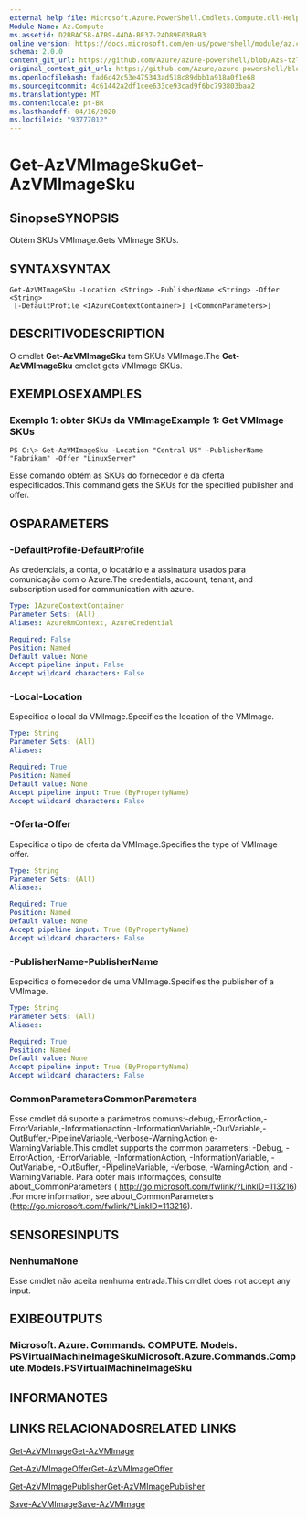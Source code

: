 ```yaml
---
external help file: Microsoft.Azure.PowerShell.Cmdlets.Compute.dll-Help-Help.xml
Module Name: Az.Compute
ms.assetid: D2BBAC5B-A7B9-44DA-BE37-24D89E03BAB3
online version: https://docs.microsoft.com/en-us/powershell/module/az.compute/get-azvmimagesku
schema: 2.0.0
content_git_url: https://github.com/Azure/azure-powershell/blob/Azs-tzl/src/Compute/Compute/help/Get-AzVMImageSku.md
original_content_git_url: https://github.com/Azure/azure-powershell/blob/Azs-tzl/src/Compute/Compute/help/Get-AzVMImageSku.md
ms.openlocfilehash: fad6c42c53e475343ad518c89dbb1a918a0f1e68
ms.sourcegitcommit: 4c61442a2df1cee633ce93cad9f6bc793803baa2
ms.translationtype: MT
ms.contentlocale: pt-BR
ms.lasthandoff: 04/16/2020
ms.locfileid: "93777012"
---
```

# <span data-ttu-id="9da71-101">Get-AzVMImageSku</span><span class="sxs-lookup"><span data-stu-id="9da71-101">Get-AzVMImageSku</span></span>

## <span data-ttu-id="9da71-102">Sinopse</span><span class="sxs-lookup"><span data-stu-id="9da71-102">SYNOPSIS</span></span>
<span data-ttu-id="9da71-103">Obtém SKUs VMImage.</span><span class="sxs-lookup"><span data-stu-id="9da71-103">Gets VMImage SKUs.</span></span>

## <span data-ttu-id="9da71-104">SYNTAX</span><span class="sxs-lookup"><span data-stu-id="9da71-104">SYNTAX</span></span>

```
Get-AzVMImageSku -Location <String> -PublisherName <String> -Offer <String>
 [-DefaultProfile <IAzureContextContainer>] [<CommonParameters>]
```

## <span data-ttu-id="9da71-105">DESCRITIVO</span><span class="sxs-lookup"><span data-stu-id="9da71-105">DESCRIPTION</span></span>
<span data-ttu-id="9da71-106">O cmdlet **Get-AzVMImageSku** tem SKUs VMImage.</span><span class="sxs-lookup"><span data-stu-id="9da71-106">The **Get-AzVMImageSku** cmdlet gets VMImage SKUs.</span></span>

## <span data-ttu-id="9da71-107">EXEMPLOS</span><span class="sxs-lookup"><span data-stu-id="9da71-107">EXAMPLES</span></span>

### <span data-ttu-id="9da71-108">Exemplo 1: obter SKUs da VMImage</span><span class="sxs-lookup"><span data-stu-id="9da71-108">Example 1: Get VMImage SKUs</span></span>
```
PS C:\> Get-AzVMImageSku -Location "Central US" -PublisherName "Fabrikam" -Offer "LinuxServer"
```

<span data-ttu-id="9da71-109">Esse comando obtém as SKUs do fornecedor e da oferta especificados.</span><span class="sxs-lookup"><span data-stu-id="9da71-109">This command gets the SKUs for the specified publisher and offer.</span></span>

## <span data-ttu-id="9da71-110">OS</span><span class="sxs-lookup"><span data-stu-id="9da71-110">PARAMETERS</span></span>

### <span data-ttu-id="9da71-111">-DefaultProfile</span><span class="sxs-lookup"><span data-stu-id="9da71-111">-DefaultProfile</span></span>
<span data-ttu-id="9da71-112">As credenciais, a conta, o locatário e a assinatura usados para comunicação com o Azure.</span><span class="sxs-lookup"><span data-stu-id="9da71-112">The credentials, account, tenant, and subscription used for communication with azure.</span></span>

```yaml
Type: IAzureContextContainer
Parameter Sets: (All)
Aliases: AzureRmContext, AzureCredential

Required: False
Position: Named
Default value: None
Accept pipeline input: False
Accept wildcard characters: False
```

### <span data-ttu-id="9da71-113">-Local</span><span class="sxs-lookup"><span data-stu-id="9da71-113">-Location</span></span>
<span data-ttu-id="9da71-114">Especifica o local da VMImage.</span><span class="sxs-lookup"><span data-stu-id="9da71-114">Specifies the location of the VMImage.</span></span>

```yaml
Type: String
Parameter Sets: (All)
Aliases: 

Required: True
Position: Named
Default value: None
Accept pipeline input: True (ByPropertyName)
Accept wildcard characters: False
```

### <span data-ttu-id="9da71-115">-Oferta</span><span class="sxs-lookup"><span data-stu-id="9da71-115">-Offer</span></span>
<span data-ttu-id="9da71-116">Especifica o tipo de oferta da VMImage.</span><span class="sxs-lookup"><span data-stu-id="9da71-116">Specifies the type of VMImage offer.</span></span>

```yaml
Type: String
Parameter Sets: (All)
Aliases: 

Required: True
Position: Named
Default value: None
Accept pipeline input: True (ByPropertyName)
Accept wildcard characters: False
```

### <span data-ttu-id="9da71-117">-PublisherName</span><span class="sxs-lookup"><span data-stu-id="9da71-117">-PublisherName</span></span>
<span data-ttu-id="9da71-118">Especifica o fornecedor de uma VMImage.</span><span class="sxs-lookup"><span data-stu-id="9da71-118">Specifies the publisher of a VMImage.</span></span>

```yaml
Type: String
Parameter Sets: (All)
Aliases: 

Required: True
Position: Named
Default value: None
Accept pipeline input: True (ByPropertyName)
Accept wildcard characters: False
```

### <span data-ttu-id="9da71-119">CommonParameters</span><span class="sxs-lookup"><span data-stu-id="9da71-119">CommonParameters</span></span>
<span data-ttu-id="9da71-120">Esse cmdlet dá suporte a parâmetros comuns:-debug,-ErrorAction,-ErrorVariable,-Informationaction,-InformationVariable,-OutVariable,-OutBuffer,-PipelineVariable,-Verbose-WarningAction e-WarningVariable.</span><span class="sxs-lookup"><span data-stu-id="9da71-120">This cmdlet supports the common parameters: -Debug, -ErrorAction, -ErrorVariable, -InformationAction, -InformationVariable, -OutVariable, -OutBuffer, -PipelineVariable, -Verbose, -WarningAction, and -WarningVariable.</span></span> <span data-ttu-id="9da71-121">Para obter mais informações, consulte about_CommonParameters ( http://go.microsoft.com/fwlink/?LinkID=113216) .</span><span class="sxs-lookup"><span data-stu-id="9da71-121">For more information, see about_CommonParameters (http://go.microsoft.com/fwlink/?LinkID=113216).</span></span>

## <span data-ttu-id="9da71-122">SENSORES</span><span class="sxs-lookup"><span data-stu-id="9da71-122">INPUTS</span></span>

### <span data-ttu-id="9da71-123">Nenhuma</span><span class="sxs-lookup"><span data-stu-id="9da71-123">None</span></span>
<span data-ttu-id="9da71-124">Esse cmdlet não aceita nenhuma entrada.</span><span class="sxs-lookup"><span data-stu-id="9da71-124">This cmdlet does not accept any input.</span></span>

## <span data-ttu-id="9da71-125">EXIBE</span><span class="sxs-lookup"><span data-stu-id="9da71-125">OUTPUTS</span></span>

### <span data-ttu-id="9da71-126">Microsoft. Azure. Commands. COMPUTE. Models. PSVirtualMachineImageSku</span><span class="sxs-lookup"><span data-stu-id="9da71-126">Microsoft.Azure.Commands.Compute.Models.PSVirtualMachineImageSku</span></span>

## <span data-ttu-id="9da71-127">INFORMA</span><span class="sxs-lookup"><span data-stu-id="9da71-127">NOTES</span></span>

## <span data-ttu-id="9da71-128">LINKS RELACIONADOS</span><span class="sxs-lookup"><span data-stu-id="9da71-128">RELATED LINKS</span></span>

[<span data-ttu-id="9da71-129">Get-AzVMImage</span><span class="sxs-lookup"><span data-stu-id="9da71-129">Get-AzVMImage</span></span>](./Get-AzVMImage.md)

[<span data-ttu-id="9da71-130">Get-AzVMImageOffer</span><span class="sxs-lookup"><span data-stu-id="9da71-130">Get-AzVMImageOffer</span></span>](./Get-AzVMImageOffer.md)

[<span data-ttu-id="9da71-131">Get-AzVMImagePublisher</span><span class="sxs-lookup"><span data-stu-id="9da71-131">Get-AzVMImagePublisher</span></span>](./Get-AzVMImagePublisher.md)

[<span data-ttu-id="9da71-132">Save-AzVMImage</span><span class="sxs-lookup"><span data-stu-id="9da71-132">Save-AzVMImage</span></span>](./Save-AzVMImage.md)


